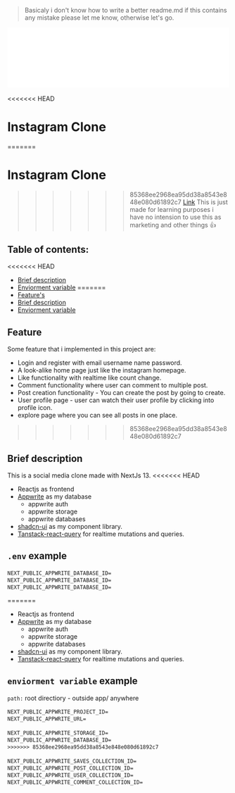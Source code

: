 > Basicaly i don't know how to write a better readme.md if this contains any mistake please let me know, otherwise let's go.

<img src="./public/assets/logo-white.svg" alt="instagram logo" width="1000px"/>

<<<<<<< HEAD
# Instagram Clone

=======
# Instagram Clone  
>>>>>>> 85368ee2968ea95dd38a8543e848e080d61892c7
[Link](https://instagram-clone-zeddxx.vercel.app)
This is just made for learning purposes i have no intension to use this as marketing and other things 👍

## Table of contents:

<<<<<<< HEAD
- [Brief description](#brief-description)
- [Enviorment variable](#.env-example)
=======
- [Feature's](#feature)
- [Brief description](#brief-description)
- [Enviorment variable](#enviorment-variable-example)

## Feature

Some feature that i implemented in this project are:
- Login and register with email username name password.
- A look-alike home page just like the instagram homepage.
- Like functionality with realtime like count change.
- Comment functionality where user can comment to multiple post.
- Post creation functionality - You can create the post by going to create.
- User profile page - user can watch their user profile by clicking into profile icon.
- explore page where you can see all posts in one place.
>>>>>>> 85368ee2968ea95dd38a8543e848e080d61892c7

## Brief description

This is a social media clone made with NextJs 13.
<<<<<<< HEAD

- Reactjs as frontend
- [Appwrite](https://www.appwrite.io) as my database
  - appwrite auth
  - appwrite storage
  - appwrite databases
- [shadcn-ui](https://ui.shadcn.com) as my component library.
- [Tanstack-react-query](https://tanstack.com) for realtime mutations and queries.

## `.env` example

```
NEXT_PUBLIC_APPWRITE_DATABASE_ID=
NEXT_PUBLIC_APPWRITE_DATABASE_ID=
NEXT_PUBLIC_APPWRITE_DATABASE_ID=
```
=======
- Reactjs as frontend
- [Appwrite](https://www.appwrite.io) as my database
    - appwrite auth
    - appwrite storage
    - appwrite databases
- [shadcn-ui](https://ui.shadcn.com) as my component library.
- [Tanstack-react-query](https://tanstack.com) for realtime mutations and queries.


## ```enviorment variable``` example

```path:``` root directiory - outside app/ anywhere

```
NEXT_PUBLIC_APPWRITE_PROJECT_ID=
NEXT_PUBLIC_APPWRITE_URL=

NEXT_PUBLIC_APPWRITE_STORAGE_ID=
NEXT_PUBLIC_APPWRITE_DATABASE_ID=
>>>>>>> 85368ee2968ea95dd38a8543e848e080d61892c7

NEXT_PUBLIC_APPWRITE_SAVES_COLLECTION_ID=
NEXT_PUBLIC_APPWRITE_POST_COLLECTION_ID=
NEXT_PUBLIC_APPWRITE_USER_COLLECTION_ID=
NEXT_PUBLIC_APPWRITE_COMMENT_COLLECTION_ID=
```
